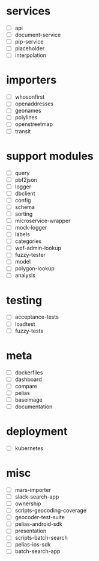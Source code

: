 # services
- [ ] api
- [ ] document-service
- [ ] pip-service
- [ ] placeholder
- [ ] interpolation

# importers
- [ ] whosonfirst
- [ ] openaddresses
- [ ] geonames
- [ ] polylines
- [ ] openstreetmap
- [ ] transit

# support modules
- [ ] query
- [ ] pbf2json
- [ ] logger
- [ ] dbclient
- [ ] config
- [ ] schema
- [ ] sorting
- [ ] microservice-wrapper
- [ ] mock-logger
- [ ] labels
- [ ] categories
- [ ] wof-admin-lookup
- [ ] fuzzy-tester
- [ ] model
- [ ] polygon-lookup
- [ ] analysis

# testing
- [ ] acceptance-tests
- [ ] loadtest
- [ ] fuzzy-tests

# meta
- [ ] dockerfiles
- [ ] dashboard
- [ ] compare
- [ ] pelias
- [ ] baseimage
- [ ] documentation

# deployment
- [ ] kubernetes

# misc
- [ ] mars-importer
- [ ] slack-search-app
- [ ] ownership
- [ ] scripts-geocoding-coverage
- [ ] geocoder-test-suite
- [ ] pelias-android-sdk
- [ ] presentation
- [ ] scripts-batch-search
- [ ] pelias-ios-sdk
- [ ] batch-search-app
